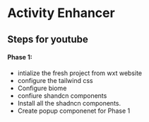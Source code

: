# Activity Enhancer

## Steps for youtube

#### Phase 1:

- intialize the fresh project from wxt website
- configure the tailwind css
- Configure biome
- confiure shandcn components
- Install all the shadncn components.
- Create popup componenet for Phase 1